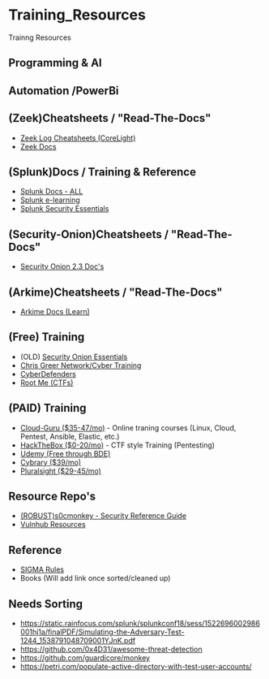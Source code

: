 # Training_Resources
Trainng Resources
## Programming & AI

## Automation /PowerBi 

## (Zeek)Cheatsheets / "Read-The-Docs"
- [Zeek Log Cheatsheets (CoreLight)](https://github.com/corelight/bro-cheatsheets/blob/master/Corelight-Bro-Cheatsheets-2.6.pdf)
- [Zeek Docs](https://docs.zeek.org/en/master/about.html)


## (Splunk)Docs / Training & Reference
- [Splunk Docs - ALL](https://docs.splunk.com/Documentation)
- [Splunk e-learning](https://education.splunk.com/elearning)
- [Splunk Security Essentials](https://docs.splunksecurityessentials.com/content-detail/sse_dyndns/)

## (Security-Onion)Cheatsheets / "Read-The-Docs"
- [Security Onion 2.3 Doc's](https://docs.securityonion.net/en/2.3/introduction.html)

## (Arkime)Cheatsheets / "Read-The-Docs"
- [Arkime Docs (Learn)](https://arkime.com/learn)

## (Free) Training
- (OLD) [Security Onion Essentials](https://www.youtube.com/playlist?list=PLljFlTO9rB155aYBjHw2InKkSMLuhWpxH)
- [Chris Greer Network/Cyber Training](https://www.youtube.com/c/chrisgreer)
- [CyberDefenders](https://cyberdefenders.org/)
- [Root Me (CTFs)](https://www.root-me.org/?lang=en)


## (PAID) Training
- [Cloud-Guru  ($35-47/mo)](https://acloudguru.com) - Online traning courses (Linux, Cloud, Pentest, Ansible, Elastic, etc.)
- [HackTheBox  ($0-20/mo)](https://hackthebox.com) - CTF style Training (Pentesting)
- [Udemy  (Free through BDE)](https://udemy.com)
- [Cybrary  ($39/mo)](https://cybrary.it)
- [Pluralsight  ($29-45/mo)](https://pluralsight.com)


## Resource Repo's
- [(ROBUST)s0cmonkey - Security Reference Guide](https://s0cm0nkey.gitbook.io/s0cm0nkeys-security-reference-guide/training/cyber-security-certifications)
- [Vulnhub Resources](https://www.vulnhub.com/resources/)

## Reference
- [SIGMA Rules](https://sigma.socprime.com/#!/)
- Books (Will add link once sorted/cleaned up)

## Needs Sorting
- https://static.rainfocus.com/splunk/splunkconf18/sess/1522696002986001hj1a/finalPDF/Simulating-the-Adversary-Test-1244_1538791048709001YJnK.pdf
- https://github.com/0x4D31/awesome-threat-detection
- https://github.com/guardicore/monkey
- https://petri.com/populate-active-directory-with-test-user-accounts/
